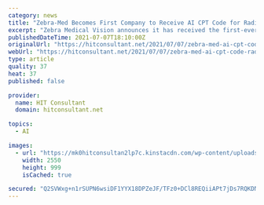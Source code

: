 ```yaml
---
category: news
title: "Zebra-Med Becomes First Company to Receive AI CPT Code for Radiology"
excerpt: "Zebra Medical Vision announces it has received the first-ever AI CPT code for radiology, for its VCF detection from CT scans for Population Health, setting a new standard for CPT codes in imaging AI,"
publishedDateTime: 2021-07-07T18:10:00Z
originalUrl: "https://hitconsultant.net/2021/07/07/zebra-med-ai-cpt-code-radiology/"
webUrl: "https://hitconsultant.net/2021/07/07/zebra-med-ai-cpt-code-radiology/"
type: article
quality: 37
heat: 37
published: false

provider:
  name: HIT Consultant
  domain: hitconsultant.net

topics:
  - AI

images:
  - url: "https://mk0hitconsultan2lp7c.kinstacdn.com/wp-content/uploads/2021/07/Logo-Zebra-New-03.png"
    width: 2550
    height: 999
    isCached: true

secured: "Q2SVWxg+n1rSUPN6wsiDF1YYX18DPZeJF/TFz0+DCl8REQiiAPt7jDs7RQKDNXepDolcxUOsnRofLHuV8TsBvB7cAMVdqDOZsjzE1B7cP3/XDENRp6paQyQtg0+vihVOgJlxOHHdY3tOIXHaqrpzNAMX3O6pGU3zYoFNVHbEKi+l47go+RYfJKCJOis2fWQqHYHFf2lwF12s2vJ60fK5Osvy2RWjQ3s4+MtX/0YWsH+/L+iUw8kY7o1bu+a7Fnjhj+Sv+pbAcDflaS9W6ytjJspTlOvQLRI6kexC0ntU7nyTayQcEDv5eOLBykrTvFarZ9iiQRA8sIpUsszmaTGHnvegRp4VunMJ5WfrLHRHrrQ=;9s4xq1zISxkd8O7AQbxTHw=="
---
```


